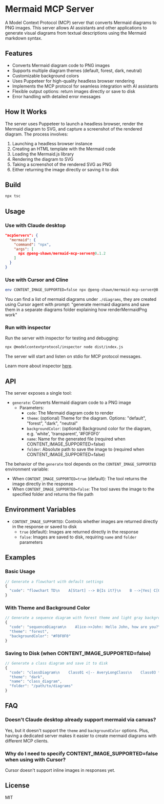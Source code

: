 # Mermaid MCP Server

A Model Context Protocol (MCP) server that converts Mermaid diagrams to PNG images. This server allows AI assistants and other applications to generate visual diagrams from textual descriptions using the Mermaid markdown syntax.

## Features

- Converts Mermaid diagram code to PNG images
- Supports multiple diagram themes (default, forest, dark, neutral)
- Customizable background colors
- Uses Puppeteer for high-quality headless browser rendering
- Implements the MCP protocol for seamless integration with AI assistants
- Flexible output options: return images directly or save to disk
- Error handling with detailed error messages

## How It Works

The server uses Puppeteer to launch a headless browser, render the Mermaid diagram to SVG, and capture a screenshot of the rendered diagram. The process involves:

1. Launching a headless browser instance
2. Creating an HTML template with the Mermaid code
3. Loading the Mermaid.js library
4. Rendering the diagram to SVG
5. Taking a screenshot of the rendered SVG as PNG
6. Either returning the image directly or saving it to disk

## Build

```bash
npx tsc
```

## Usage

### Use with Claude desktop

```json
"mcpServers": {
  "mermaid": {
    "command": "npx",
    "args": [
      npx @peng-shawn/mermaid-mcp-server@0.1.2
    ]
  }
}
```

### Use with Cursor and Cline

```bash
env CONTENT_IMAGE_SUPPORTED=false npx @peng-shawn/mermaid-mcp-server@0.1.2
```

You can find a list of mermaid diagrams under `./diagrams`, they are created using Cursor agent with prompt: "generate mermaid diagrams and save them in a separate diagrams folder explaining how renderMermaidPng work"

### Run with inspector

Run the server with inspector for testing and debugging:

```bash
npx @modelcontextprotocol/inspector node dist/index.js
```

The server will start and listen on stdio for MCP protocol messages.

Learn more about inspector [here](https://modelcontextprotocol.io/docs/tools/inspector).

## API

The server exposes a single tool:

- `generate`: Converts Mermaid diagram code to a PNG image
  - Parameters:
    - `code`: The Mermaid diagram code to render
    - `theme`: (optional) Theme for the diagram. Options: "default", "forest", "dark", "neutral"
    - `backgroundColor`: (optional) Background color for the diagram, e.g. 'white', 'transparent', '#F0F0F0'
    - `name`: Name for the generated file (required when CONTENT_IMAGE_SUPPORTED=false)
    - `folder`: Absolute path to save the image to (required when CONTENT_IMAGE_SUPPORTED=false)

The behavior of the `generate` tool depends on the `CONTENT_IMAGE_SUPPORTED` environment variable:

- When `CONTENT_IMAGE_SUPPORTED=true` (default): The tool returns the image directly in the response
- When `CONTENT_IMAGE_SUPPORTED=false`: The tool saves the image to the specified folder and returns the file path

## Environment Variables

- `CONTENT_IMAGE_SUPPORTED`: Controls whether images are returned directly in the response or saved to disk
  - `true` (default): Images are returned directly in the response
  - `false`: Images are saved to disk, requiring `name` and `folder` parameters

## Examples

### Basic Usage

```javascript
// Generate a flowchart with default settings
{
  "code": "flowchart TD\n    A[Start] --> B{Is it?}\n    B -->|Yes| C[OK]\n    B -->|No| D[End]"
}
```

### With Theme and Background Color

```javascript
// Generate a sequence diagram with forest theme and light gray background
{
  "code": "sequenceDiagram\n    Alice->>John: Hello John, how are you?\n    John-->>Alice: Great!",
  "theme": "forest",
  "backgroundColor": "#F0F0F0"
}
```

### Saving to Disk (when CONTENT_IMAGE_SUPPORTED=false)

```javascript
// Generate a class diagram and save it to disk
{
  "code": "classDiagram\n    Class01 <|-- AveryLongClass\n    Class03 *-- Class04\n    Class05 o-- Class06",
  "theme": "dark",
  "name": "class_diagram",
  "folder": "/path/to/diagrams"
}
```

## FAQ

### Doesn't Claude desktop already support mermaid via canvas?

Yes, but it doesn't support the `theme` and `backgroundColor` options. Plus, having a dedicated server makes it easier to create mermaid diagrams with different MCP clients.

### Why do I need to specify CONTENT_IMAGE_SUPPORTED=false when using with Cursor?

Cursor doesn't support inline images in responses yet.

## License

MIT